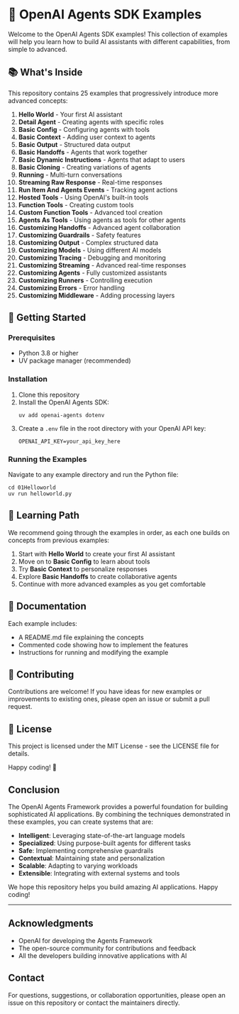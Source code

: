 # 🤖 OpenAI Agents SDK Examples

Welcome to the OpenAI Agents SDK examples! This collection of examples will help you learn how to build AI assistants with different capabilities, from simple to advanced.

## 📚 What's Inside

This repository contains 25 examples that progressively introduce more advanced concepts:

1. **Hello World** - Your first AI assistant
2. **Detail Agent** - Creating agents with specific roles
3. **Basic Config** - Configuring agents with tools
4. **Basic Context** - Adding user context to agents
5. **Basic Output** - Structured data output
6. **Basic Handoffs** - Agents that work together
7. **Basic Dynamic Instructions** - Agents that adapt to users
8. **Basic Cloning** - Creating variations of agents
9. **Running** - Multi-turn conversations
10. **Streaming Raw Response** - Real-time responses
11. **Run Item And Agents Events** - Tracking agent actions
12. **Hosted Tools** - Using OpenAI's built-in tools
13. **Function Tools** - Creating custom tools
14. **Custom Function Tools** - Advanced tool creation
15. **Agents As Tools** - Using agents as tools for other agents
16. **Customizing Handoffs** - Advanced agent collaboration
17. **Customizing Guardrails** - Safety features
18. **Customizing Output** - Complex structured data
19. **Customizing Models** - Using different AI models
20. **Customizing Tracing** - Debugging and monitoring
21. **Customizing Streaming** - Advanced real-time responses
22. **Customizing Agents** - Fully customized assistants
23. **Customizing Runners** - Controlling execution
24. **Customizing Errors** - Error handling
25. **Customizing Middleware** - Adding processing layers

## 🚀 Getting Started

### Prerequisites

- Python 3.8 or higher
- UV package manager (recommended)

### Installation

1. Clone this repository
2. Install the OpenAI Agents SDK:
   ```
   uv add openai-agents dotenv
   ```
3. Create a `.env` file in the root directory with your OpenAI API key:
   ```
   OPENAI_API_KEY=your_api_key_here
   ```

### Running the Examples

Navigate to any example directory and run the Python file:

```
cd 01Helloworld
uv run helloworld.py
```

## 🧠 Learning Path

We recommend going through the examples in order, as each one builds on concepts from previous examples:

1. Start with **Hello World** to create your first AI assistant
2. Move on to **Basic Config** to learn about tools
3. Try **Basic Context** to personalize responses
4. Explore **Basic Handoffs** to create collaborative agents
5. Continue with more advanced examples as you get comfortable

## 📝 Documentation

Each example includes:
- A README.md file explaining the concepts
- Commented code showing how to implement the features
- Instructions for running and modifying the example

## 🤝 Contributing

Contributions are welcome! If you have ideas for new examples or improvements to existing ones, please open an issue or submit a pull request.

## 📄 License

This project is licensed under the MIT License - see the LICENSE file for details.

Happy coding! 🎉

## Conclusion

The OpenAI Agents Framework provides a powerful foundation for building sophisticated AI applications. By combining the techniques demonstrated in these examples, you can create systems that are:

- **Intelligent**: Leveraging state-of-the-art language models
- **Specialized**: Using purpose-built agents for different tasks
- **Safe**: Implementing comprehensive guardrails
- **Contextual**: Maintaining state and personalization
- **Scalable**: Adapting to varying workloads
- **Extensible**: Integrating with external systems and tools

We hope this repository helps you build amazing AI applications. Happy coding!

---

## Acknowledgments

- OpenAI for developing the Agents Framework
- The open-source community for contributions and feedback
- All the developers building innovative applications with AI

## Contact

For questions, suggestions, or collaboration opportunities, please open an issue on this repository or contact the maintainers directly.
